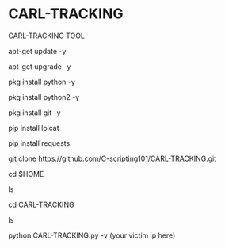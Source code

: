 # CARL-TRACKING
CARL-TRACKING TOOL


apt-get update -y

apt-get upgrade -y

pkg install python -y

pkg install python2 -y

pkg install git -y

pip install lolcat

pip install requests

git clone https://github.com/C-scripting101/CARL-TRACKING.git

cd $HOME

ls

cd CARL-TRACKING

ls

python CARL-TRACKING.py -v (your victim ip here)
